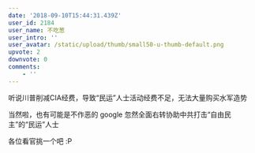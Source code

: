 ```yaml
---
date: '2018-09-10T15:44:31.439Z'
user_id: 2184
user_name: 不吃葱
user_intro: ''
user_avatar: /static/upload/thumb/small50-u-thumb-default.png
upvote: 2
downvote: 0
comments:
    - ''
---
```


听说川普削减CIA经费，导致“民运”人士活动经费不足，无法大量购买水军造势  

当然啦，也有可能是不作恶的 google 忽然全面右转协助中共打击“自由民主”的“民运”人士

  

各位看官挑一个吧 :P
